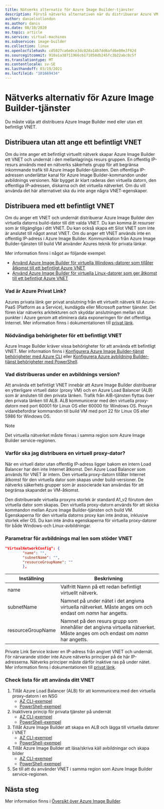 ```yaml
---
title: Nätverks alternativ för Azure Image Builder-tjänster
description: Förstå nätverks alternativen när du distribuerar Azure VM Image Builder-tjänsten
author: danielsollondon
ms.author: danis
ms.date: 08/10/2020
ms.topic: article
ms.service: virtual-machines
ms.subservice: image-builder
ms.collection: linux
ms.openlocfilehash: cd5027ca6e0ce3dc02da14b7dd6afd6e00e3f92d
ms.sourcegitcommit: 910a1a38711966cb171050db245fc3b22abc8c5f
ms.translationtype: MT
ms.contentlocale: sv-SE
ms.lasthandoff: 03/19/2021
ms.locfileid: "101669434"
---
```

# <a name="azure-image-builder-service-networking-options"></a>Nätverks alternativ för Azure Image Builder-tjänster

Du måste välja att distribuera Azure Image Builder med eller utan ett befintligt VNET.

## <a name="deploy-without-specifying-an-existing-vnet"></a>Distribuera utan att ange ett befintligt VNET

Om du inte anger ett befintligt virtuellt nätverk skapar Azure Image Builder ett VNET och undernät i den mellanlagrings resurs gruppen. En offentlig IP-resurs används med en nätverks säkerhets grupp för att begränsa inkommande trafik till Azure Image Builder-tjänsten. Den offentliga IP-adressen underlättar kanal för Azure Image Builder-kommandon under avbildnings versionen. När bygget är klart raderas den virtuella datorn, den offentliga IP-adressen, diskarna och det virtuella nätverket. Om du vill använda det här alternativet ska du inte ange några VNET-egenskaper.

## <a name="deploy-using-an-existing-vnet"></a>Distribuera med ett befintligt VNET

Om du anger ett VNET och undernät distribuerar Azure Image Builder den virtuella datorns build-dator till ditt valda VNET. Du kan komma åt resurser som är tillgängliga i ditt VNET. Du kan också skapa ett Silot VNET som inte är anslutet till något annat VNET. Om du anger ett VNET används inte en offentlig IP-adress i Azure Image Builder. Kommunikation från Azure Image Builder-tjänsten till build VM använder Azures teknik för privata länkar.

Mer information finns i något av följande exempel:

* [Använd Azure Image Builder för virtuella Windows-datorer som tillåter åtkomst till ett befintligt Azure VNET](../windows/image-builder-vnet.md)
* [Använd Azure Image Builder för virtuella Linux-datorer som ger åtkomst till ett befintligt Azure VNET](image-builder-vnet.md)

### <a name="what-is-azure-private-link"></a>Vad är Azure Privat Link?

Azures privata länk ger privat anslutning från ett virtuellt nätverk till Azure-PaaS (Platform as a Service), kundägda eller Microsoft partner tjänster. Det fören klar nätverks arkitekturen och skyddar anslutningen mellan slut punkter i Azure genom att eliminera data exponeringen för det offentliga Internet. Mer information finns i dokumentationen till [privat länk](../../private-link/index.yml).

### <a name="required-permissions-for-an-existing-vnet"></a>Nödvändiga behörigheter för ett befintligt VNET

Azure Image Builder kräver vissa behörigheter för att använda ett befintligt VNET. Mer information finns i [Konfigurera Azure Image Builder-tjänst behörigheter med Azure CLI](image-builder-permissions-cli.md) eller [Konfigurera Azure avbildning Builder-tjänst behörigheter med PowerShell](image-builder-permissions-powershell.md).

### <a name="what-is-deployed-during-an-image-build"></a>Vad distribueras under en avbildnings version?

Att använda ett befintligt VNET innebär att Azure Image Builder distribuerar en ytterligare virtuell dator (proxy VM) och en Azure Load Balancer (ALB) som är ansluten till den privata länken. Trafik från AIB-tjänsten flyttas över den privata länken till ALB. ALB kommunicerar med den virtuella proxy-datorn med port 60001 för Linux OS eller 60000 för Windows OS. Proxyn vidarebefordrar kommandon till build VM med port 22 för Linux OS eller 5986 för Windows OS.

> [!NOTE]
> Det virtuella nätverket måste finnas i samma region som Azure Image Builder service-regionen.
> 

### <a name="why-deploy-a-proxy-vm"></a>Varför ska jag distribuera en virtuell proxy-dator?

När en virtuell dator utan offentlig IP-adress ligger bakom en intern Load Balancer har den inte Internet åtkomst. Den Azure Load Balancer som används för VNET är intern. Den virtuella proxy-datorn tillåter Internet åtkomst för den virtuella dator som skapas under build-versioner. De nätverks säkerhets grupper som är associerade kan användas för att begränsa skapandet av VM-åtkomst.

Den distribuerade virtuella proxyns storlek är standard A1_v2 förutom den virtuella dator som skapas. Den virtuella proxy-datorn används för att skicka kommandon mellan Azure Image Builder-tjänsten och build VM. Egenskaperna för den virtuella datorns proxy kan inte ändras, inklusive storlek eller OS. Du kan inte ändra egenskaperna för virtuella proxy-datorer för både Windows-och Linux-avbildningar.

### <a name="image-template-parameters-to-support-vnet"></a>Parametrar för avbildnings mal len som stöder VNET
```json
"VirtualNetworkConfig": {
        "name": "",
        "subnetName": "",
        "resourceGroupName": ""
        },
```

| Inställning | Beskrivning |
|---------|---------|
| name | Valfritt Namn på ett redan befintligt virtuellt nätverk. |
| subnetName | Namnet på under nätet i det angivna virtuella nätverket. Måste anges om och endast om *namn* har angetts. |
| resourceGroupName | Namnet på den resurs grupp som innehåller det angivna virtuella nätverket. Måste anges om och endast om *namn* har angetts. |

Private Link Service kräver en IP-adress från angivet VNET och undernät. För närvarande stöder inte Azure nätverks principer på de här IP-adresserna. Nätverks principer måste därför inaktive ras på under nätet. Mer information finns i dokumentationen till [privat länk](../../private-link/index.yml).

### <a name="checklist-for-using-your-vnet"></a>Check lista för att använda ditt VNET

1. Tillåt Azure Load Balancer (ALB) för att kommunicera med den virtuella proxy-datorn i en NSG
    * [AZ CLI-exempel](image-builder-vnet.md#add-network-security-group-rule)
    * [PowerShell-exempel](../windows/image-builder-vnet.md#add-network-security-group-rule)
2. Inaktivera princip för privata tjänster på undernät
    * [AZ CLI-exempel](image-builder-vnet.md#disable-private-service-policy-on-subnet)
    * [PowerShell-exempel](../windows/image-builder-vnet.md#disable-private-service-policy-on-subnet)
3. Tillåt Azure Image Builder att skapa en ALB och lägga till virtuella datorer i VNET
    * [AZ CLI-exempel](image-builder-permissions-cli.md#existing-vnet-azure-role-example)
    * [PowerShell-exempel](image-builder-permissions-powershell.md#permission-to-customize-images-on-your-vnets)
4. Tillåt Azure Image Builder att läsa/skriva käll avbildningar och skapa bilder
    * [AZ CLI-exempel](image-builder-permissions-cli.md#custom-image-azure-role-example)
    * [PowerShell-exempel](image-builder-permissions-powershell.md#custom-image-azure-role-example)
5. Se till att du använder VNET i samma region som Azure Image Builder service-regionen.


## <a name="next-steps"></a>Nästa steg

Mer information finns i [Översikt över Azure Image Builder](../image-builder-overview.md).